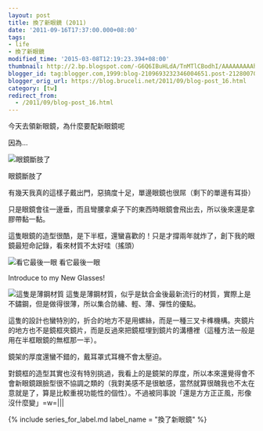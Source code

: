 ```yaml
---
layout: post
title: 換了新眼鏡 (2011)
date: '2011-09-16T17:37:00.000+08:00'
tags:
- life
- 換了新眼鏡
modified_time: '2015-03-08T12:19:23.394+08:00'
thumbnail: http://2.bp.blogspot.com/-G6Q6IBuHLdA/TnMTlCBodhI/AAAAAAAAAhM/oIDY20MNHYc/s72-c/IMG_0023.JPG
blogger_id: tag:blogger.com,1999:blog-2109693232346004651.post-2128007028205703441
blogger_orig_url: https://blog.bruceli.net/2011/09/blog-post_16.html
category: [tw]
redirect_from:
  - /2011/09/blog-post_16.html
---
```


今天去領新眼鏡，為什麼要配新眼鏡呢

因為...

![眼鏡斷肢了](http://2.bp.blogspot.com/-G6Q6IBuHLdA/TnMTlCBodhI/AAAAAAAAAhM/oIDY20MNHYc/s400/IMG_0023.JPG)

眼鏡斷肢了

有幾天我真的這樣子戴出門，惡搞度十足，單邊眼鏡也很屌（剩下的單邊有耳掛）

只是眼鏡會往一邊垂，而且彎腰拿桌子下的東西時眼鏡會飛出去，所以後來還是拿膠帶黏一黏。

這隻眼鏡的造型很酷，是下半框，還蠻喜歡的！只是才撐兩年就炸了，創下我的眼鏡最短命記錄，看來材質不太好哇（搖頭）

![看它最後一眼](http://4.bp.blogspot.com/-dzSnO3pJ5IE/TnMTmUH49qI/AAAAAAAAAhU/UJV8p5K8UNY/s400/IMG_0028.JPG)
看它最後一眼

Introduce to my New Glasses!

![這隻是薄鋼材質](http://2.bp.blogspot.com/-mbnOA1M3mas/TnMTm9bXKhI/AAAAAAAAAhY/978sBvLL4qo/s400/IMG_0029.JPG)
這隻是薄鋼材質，似乎是鈦合金後最新流行的材質，實際上是不鏽鋼，但是做得很薄，所以集合防繡、輕、薄、彈性的優點。

這隻的設計也蠻特別的，折合的地方不是用螺絲，而是一種三叉卡榫機構。夾鏡片的地方也不是鏡框夾鏡片，而是反過來把鏡框埋到鏡片的溝槽裡（這種方法一般是用在半框眼鏡的無框那一半）。

鏡架的厚度還蠻不錯的，戴耳罩式耳機不會太壓迫。

對鏡框的造型其實也沒有特別挑過，我看上的是鏡架的厚度，所以本來還覺得會不會新眼鏡跟臉型很不協調之類的（我對美感不是很敏感，當然就算很醜我也不太在意就是了，算是比較重視功能性的個性）。不過被同事說「還是方方正正風，形像沒什麼變」=w=|||

{% include series_for_label.md label_name = "換了新眼鏡" %}
